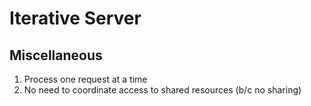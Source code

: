# Iterative Server

## Miscellaneous

1. Process one request at a time
2. No need to coordinate access to shared resources (b/c no sharing)